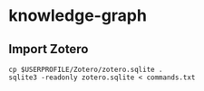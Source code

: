 # knowledge-graph


## Import Zotero

```
cp $USERPROFILE/Zotero/zotero.sqlite .
sqlite3 -readonly zotero.sqlite < commands.txt
```
